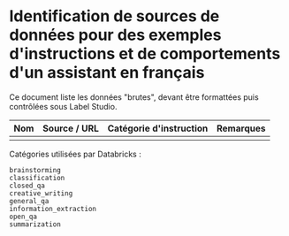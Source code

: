# Identification de sources de données pour des exemples d'instructions et de comportements d'un assistant en français

Ce document liste les données "brutes", devant être formattées puis contrôlées sous Label Studio.

| Nom | Source / URL | Catégorie d'instruction | Remarques |
|-----|--------------|-------------------------|-----------|
|     |              |                         |           |

Catégories utilisées par Databricks :

```
brainstorming
classification
closed_qa
creative_writing
general_qa
information_extraction
open_qa
summarization
```
